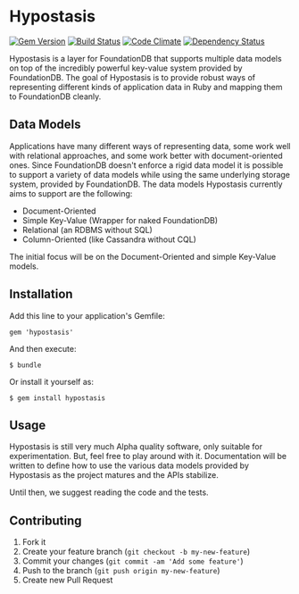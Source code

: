 # Hypostasis

[![Gem Version](https://badge.fury.io/rb/hypostasis.png)](http://badge.fury.io/rb/hypostasis)
[![Build Status](https://travis-ci.org/hypostasis/hypostasis.png)](https://travis-ci.org/hypostasis/hypostasis)
[![Code Climate](https://codeclimate.com/repos/52d192fa6956802453000df7/badges/0e37d2069e868f797adc/gpa.png)](https://codeclimate.com/repos/52d192fa6956802453000df7/feed)
[![Dependency Status](https://gemnasium.com/hypostasis/hypostasis.png)](https://gemnasium.com/hypostasis/hypostasis)

Hypostasis is a layer for FoundationDB that supports multiple data models on
top of the incredibly powerful key-value system provided by FoundationDB. The
goal of Hypostasis is to provide robust ways of representing different kinds of
application data in Ruby and mapping them to FoundationDB cleanly.

## Data Models

Applications have many different ways of representing data, some work well with
relational approaches, and some work better with document-oriented ones. Since
FoundationDB doesn't enforce a rigid data model it is possible to support a
variety of data models while using the same underlying storage system, provided
by FoundationDB. The data models Hypostasis currently aims to support are the
following:

* Document-Oriented
* Simple Key-Value (Wrapper for naked FoundationDB)
* Relational (an RDBMS without SQL)
* Column-Oriented (like Cassandra without CQL)

The initial focus will be on the Document-Oriented and simple Key-Value models.

## Installation

Add this line to your application's Gemfile:

    gem 'hypostasis'

And then execute:

    $ bundle

Or install it yourself as:

    $ gem install hypostasis

## Usage

Hypostasis is still very much Alpha quality software, only suitable for
experimentation. But, feel free to play around with it. Documentation will be
written to define how to use the various data models provided by Hypostasis as
the project matures and the APIs stabilize.

Until then, we suggest reading the code and the tests.

## Contributing

1. Fork it
2. Create your feature branch (`git checkout -b my-new-feature`)
3. Commit your changes (`git commit -am 'Add some feature'`)
4. Push to the branch (`git push origin my-new-feature`)
5. Create new Pull Request
